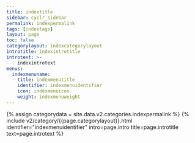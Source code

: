 ```yaml
---
title: indextitle
sidebar: cyclr_sidebar
permalink: indexpermalink
tags: [indextags]
layout: page
toc: false
categorylayout: indexcategorylayout
introtitle: indexintrotitle
introtext: >-
    indexintrotext
menus:
  indexmenuname:
    title: indexmenutitle
    identifier: indexmenuidentifier
    icon: indexmenuicon
    weight: indexmenuweight
---
```

{% assign categorydata = site.data.v2.categories.indexpermalink %}
{% include v2/category/{{page.categorylayout}}.html identifier="indexmenuidentifier" intro=page.intro title=page.introtitle text=page.introtext %}
